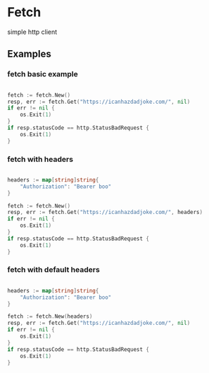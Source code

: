 # Fetch

simple http client

## Examples


### fetch basic example

```go

fetch := fetch.New()
resp, err := fetch.Get("https://icanhazdadjoke.com/", nil)
if err != nil {
    os.Exit(1)
}
if resp.statusCode == http.StatusBadRequest {
    os.Exit(1)
}

```

### fetch with headers

```go

headers := map[string]string{
    "Authorization": "Bearer boo"
}

fetch := fetch.New()
resp, err := fetch.Get("https://icanhazdadjoke.com/", headers)
if err != nil {
    os.Exit(1)
}
if resp.statusCode == http.StatusBadRequest {
    os.Exit(1)
}

```


### fetch with default headers

```go

headers := map[string]string{
    "Authorization": "Bearer boo"
}

fetch := fetch.New(headers)
resp, err := fetch.Get("https://icanhazdadjoke.com/", nil)
if err != nil {
    os.Exit(1)
}
if resp.statusCode == http.StatusBadRequest {
    os.Exit(1)
}

```